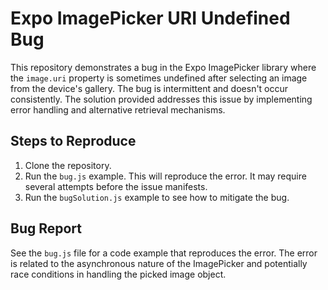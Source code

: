 # Expo ImagePicker URI Undefined Bug

This repository demonstrates a bug in the Expo ImagePicker library where the `image.uri` property is sometimes undefined after selecting an image from the device's gallery.  The bug is intermittent and doesn't occur consistently. The solution provided addresses this issue by implementing error handling and alternative retrieval mechanisms.

## Steps to Reproduce

1. Clone the repository.
2. Run the `bug.js` example. This will reproduce the error.  It may require several attempts before the issue manifests.
3. Run the `bugSolution.js` example to see how to mitigate the bug.

## Bug Report

See the `bug.js` file for a code example that reproduces the error.  The error is related to the asynchronous nature of the ImagePicker and potentially race conditions in handling the picked image object.